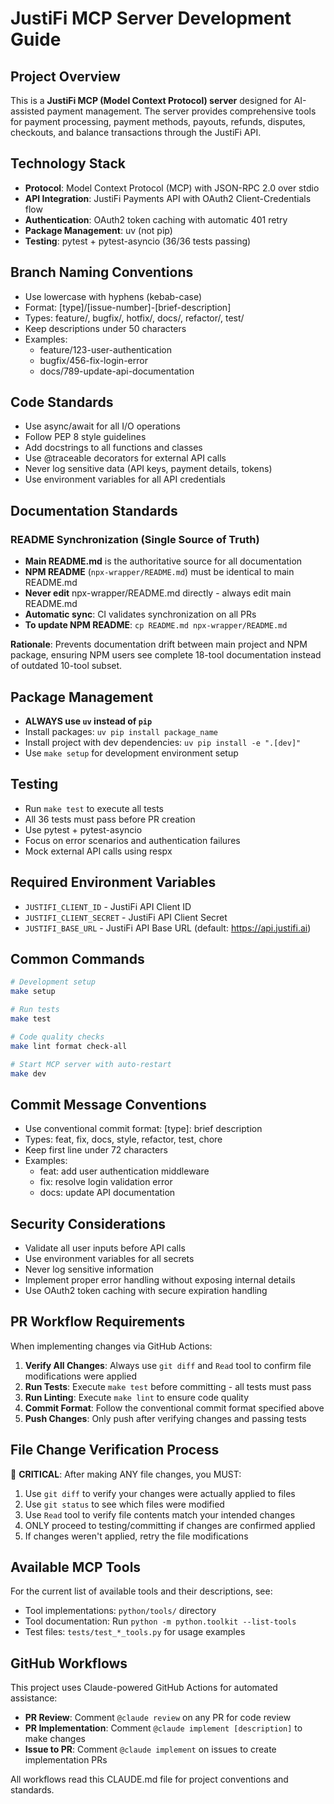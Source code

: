 # JustiFi MCP Server Development Guide

## Project Overview
This is a **JustiFi MCP (Model Context Protocol) server** designed for AI-assisted payment management. The server provides comprehensive tools for payment processing, payment methods, payouts, refunds, disputes, checkouts, and balance transactions through the JustiFi API.

## Technology Stack
- **Protocol**: Model Context Protocol (MCP) with JSON-RPC 2.0 over stdio
- **API Integration**: JustiFi Payments API with OAuth2 Client-Credentials flow
- **Authentication**: OAuth2 token caching with automatic 401 retry
- **Package Management**: uv (not pip)
- **Testing**: pytest + pytest-asyncio (36/36 tests passing)

## Branch Naming Conventions
- Use lowercase with hyphens (kebab-case)
- Format: [type]/[issue-number]-[brief-description]
- Types: feature/, bugfix/, hotfix/, docs/, refactor/, test/
- Keep descriptions under 50 characters
- Examples:
  * feature/123-user-authentication
  * bugfix/456-fix-login-error
  * docs/789-update-api-documentation

## Code Standards
- Use async/await for all I/O operations
- Follow PEP 8 style guidelines
- Add docstrings to all functions and classes
- Use @traceable decorators for external API calls
- Never log sensitive data (API keys, payment details, tokens)
- Use environment variables for all API credentials

## Documentation Standards

### README Synchronization (Single Source of Truth)
- **Main README.md** is the authoritative source for all documentation
- **NPM README** (`npx-wrapper/README.md`) must be identical to main README.md
- **Never edit** npx-wrapper/README.md directly - always edit main README.md
- **Automatic sync**: CI validates synchronization on all PRs
- **To update NPM README**: `cp README.md npx-wrapper/README.md`

**Rationale**: Prevents documentation drift between main project and NPM package, ensuring NPM users see complete 18-tool documentation instead of outdated 10-tool subset.

## Package Management
- **ALWAYS use `uv` instead of `pip`**
- Install packages: `uv pip install package_name`
- Install project with dev dependencies: `uv pip install -e ".[dev]"`
- Use `make setup` for development environment setup

## Testing
- Run `make test` to execute all tests
- All 36 tests must pass before PR creation
- Use pytest + pytest-asyncio
- Focus on error scenarios and authentication failures
- Mock external API calls using respx

## Required Environment Variables
- `JUSTIFI_CLIENT_ID` - JustiFi API Client ID
- `JUSTIFI_CLIENT_SECRET` - JustiFi API Client Secret
- `JUSTIFI_BASE_URL` - JustiFi API Base URL (default: https://api.justifi.ai)

## Common Commands
```bash
# Development setup
make setup

# Run tests
make test

# Code quality checks
make lint format check-all

# Start MCP server with auto-restart
make dev
```

## Commit Message Conventions
- Use conventional commit format: [type]: brief description
- Types: feat, fix, docs, style, refactor, test, chore
- Keep first line under 72 characters
- Examples:
  * feat: add user authentication middleware
  * fix: resolve login validation error
  * docs: update API documentation

## Security Considerations
- Validate all user inputs before API calls
- Use environment variables for all secrets
- Never log sensitive information
- Implement proper error handling without exposing internal details
- Use OAuth2 token caching with secure expiration handling

## PR Workflow Requirements
When implementing changes via GitHub Actions:
1. **Verify All Changes**: Always use `git diff` and `Read` tool to confirm file modifications were applied
2. **Run Tests**: Execute `make test` before committing - all tests must pass
3. **Run Linting**: Execute `make lint` to ensure code quality
4. **Commit Format**: Follow the conventional commit format specified above
5. **Push Changes**: Only push after verifying changes and passing tests

## File Change Verification Process
🚨 **CRITICAL**: After making ANY file changes, you MUST:
1. Use `git diff` to verify your changes were actually applied to files
2. Use `git status` to see which files were modified
3. Use `Read` tool to verify file contents match your intended changes
4. ONLY proceed to testing/committing if changes are confirmed applied
5. If changes weren't applied, retry the file modifications

## Available MCP Tools
For the current list of available tools and their descriptions, see:
- Tool implementations: `python/tools/` directory
- Tool documentation: Run `python -m python.toolkit --list-tools`
- Test files: `tests/test_*_tools.py` for usage examples

## GitHub Workflows
This project uses Claude-powered GitHub Actions for automated assistance:
- **PR Review**: Comment `@claude review` on any PR for code review
- **PR Implementation**: Comment `@claude implement [description]` to make changes
- **Issue to PR**: Comment `@claude implement` on issues to create implementation PRs

All workflows read this CLAUDE.md file for project conventions and standards. 